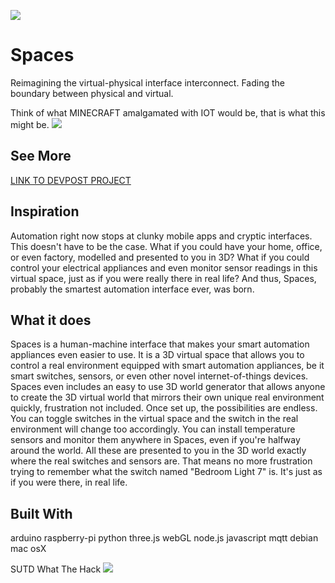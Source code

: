 ![](DevPoststuff/name.gif)
# Spaces
Reimagining the virtual-physical interface interconnect. Fading the boundary between physical and virtual.

Think of what MINECRAFT amalgamated with IOT would be, that is what this might be.
![](DevPoststuff/Ingame.gif)

## See More
[LINK TO DEVPOST PROJECT](https://devpost.com/software/spaces-zv4bf0) 

## Inspiration
Automation right now stops at clunky mobile apps and cryptic interfaces. This doesn't have to be the case. What if you could have your home, office, or even factory, modelled and presented to you in 3D? What if you could control your electrical appliances and even monitor sensor readings in this virtual space, just as if you were really there in real life? And thus, Spaces, probably the smartest automation interface ever, was born.

## What it does
Spaces is a human-machine interface that makes your smart automation appliances even easier to use. It is a 3D virtual space that allows you to control a real environment equipped with smart automation appliances, be it smart switches, sensors, or even other novel internet-of-things devices. Spaces even includes an easy to use 3D world generator that allows anyone to create the 3D virtual world that mirrors their own unique real environment quickly, frustration not included. Once set up, the possibilities are endless. You can toggle switches in the virtual space and the switch in the real environment will change too accordingly. You can install temperature sensors and monitor them anywhere in Spaces, even if you're halfway around the world. All these are presented to you in the 3D world exactly where the real switches and sensors are. That means no more frustration trying to remember what the switch named "Bedroom Light 7" is. It's just as if you were there, in real life.

## Built With
arduino
raspberry-pi
python
three.js
webGL
node.js
javascript
mqtt
debian
mac osX

SUTD What The Hack
![](DevPoststuff/wth.png)
